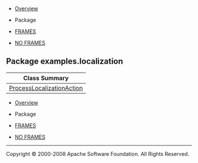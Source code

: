 -   [Overview](../../overview-summary.html.md)
-   Package

-   [FRAMES](../../index.html.md)
-   [NO FRAMES](package-summary.html.md)

Package examples.localization
-----------------------------

| Class Summary                                               |
|-------------------------------------------------------------|
| [ProcessLocalizationAction](ProcessLocalizationAction.html.md) |

-   [Overview](../../overview-summary.html.md)
-   Package

-   [FRAMES](../../index.html.md)
-   [NO FRAMES](package-summary.html.md)

------------------------------------------------------------------------

Copyright © 2000-2008 Apache Software Foundation. All Rights Reserved.
